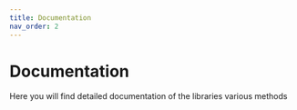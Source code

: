 ```yaml
---
title: Documentation
nav_order: 2
---
```

# Documentation
Here you will find detailed documentation of the libraries various methods
